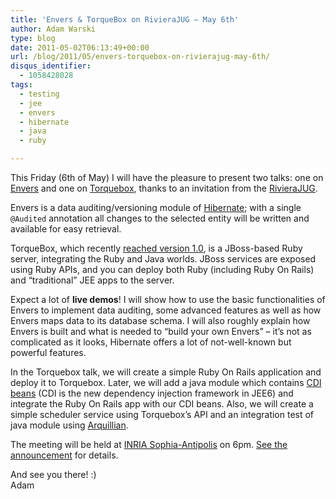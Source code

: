 ```yaml
---
title: 'Envers & TorqueBox on RivieraJUG – May 6th'
author: Adam Warski
type: blog
date: 2011-05-02T06:13:49+00:00
url: /blog/2011/05/envers-torquebox-on-rivierajug-may-6th/
disqus_identifier:
  - 1058428028
tags:
  - testing
  - jee
  - envers
  - hibernate
  - java
  - ruby

---
```

This Friday (6th of May) I will have the pleasure to present two talks: one on [Envers][1] and one on [Torquebox][2], thanks to an invitation from the [RivieraJUG][3].

Envers is a data auditing/versioning module of [Hibernate][4]; with a single `@Audited` annotation all changes to the selected entity will be written and available for easy retrieval.

TorqueBox, which recently [reached version 1.0][5], is a JBoss-based Ruby server, integrating the Ruby and Java worlds. JBoss services are exposed using Ruby APIs, and you can deploy both Ruby (including Ruby On Rails) and &#8220;traditional&#8221; JEE apps to the server.

Expect a lot of **live demos**! I will show how to use the basic functionalities of Envers to implement data auditing, some advanced features as well as how Envers maps data to its database schema. I will also roughly explain how Envers is built and what is needed to &#8220;build your own Envers&#8221; &#8211; it&#8217;s not as complicated as it looks, Hibernate offers a lot of not-well-known but powerful features. 

In the Torquebox talk, we will create a simple Ruby On Rails application and deploy it to Torquebox. Later, we will add a java module which contains [CDI beans][6] (CDI is the new dependency injection framework in JEE6) and integrate the Ruby On Rails app with our CDI beans. Also, we will create a simple scheduler service using Torquebox&#8217;s API and an integration test of java module using [Arquillian][7].

The meeting will be held at [INRIA Sophia-Antipolis][8] on 6pm. [See the announcement][9] for details. 

And see you there! :)  
Adam

 [1]: http://jboss.org/envers
 [2]: http://torquebox.org
 [3]: http://www.rivierajug.org/
 [4]: http://hibernate.org
 [5]: http://torquebox.org/news/2011/04/29/torquebox-ruby-appserver-1-0-0-available-now/
 [6]: http://docs.jboss.org/weld/reference/1.1.0.Final/en-US/html_single/
 [7]: http://www.jboss.org/arquillian
 [8]: http://maps.google.fr/maps?f=q&source=s_q&hl=en&geocode=&q=inria,+sophia-antipolis&sll=47.15984,2.988281&sspn=20.81297,46.757813&ie=UTF8&t=h&ll=43.616722,7.067868&spn=0.005406,0.011415&z=17&iwloc=A
 [9]: http://www.rivierajug.org/xwiki/bin/view/Main/201105-envers-torquebox
